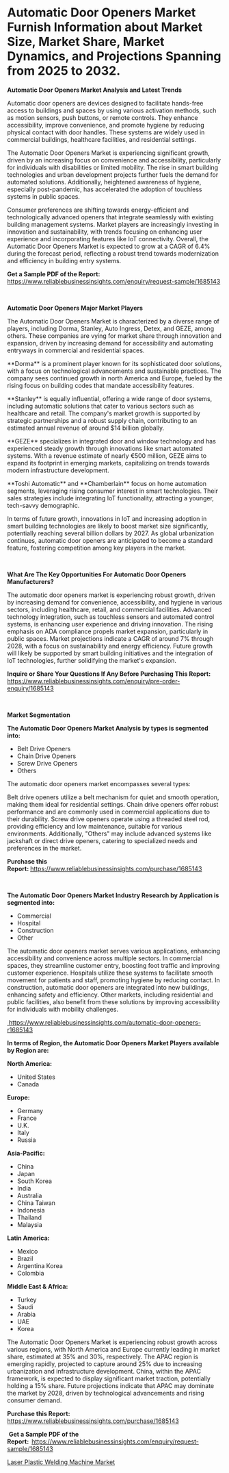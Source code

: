 <p><h1>Automatic Door Openers Market Furnish Information about Market Size, Market Share, Market Dynamics, and Projections Spanning from 2025 to 2032.</h1></p><p><strong>Automatic Door Openers Market Analysis and Latest Trends</strong></p>
<p><p>Automatic door openers are devices designed to facilitate hands-free access to buildings and spaces by using various activation methods, such as motion sensors, push buttons, or remote controls. They enhance accessibility, improve convenience, and promote hygiene by reducing physical contact with door handles. These systems are widely used in commercial buildings, healthcare facilities, and residential settings.</p><p>The Automatic Door Openers Market is experiencing significant growth, driven by an increasing focus on convenience and accessibility, particularly for individuals with disabilities or limited mobility. The rise in smart building technologies and urban development projects further fuels the demand for automated solutions. Additionally, heightened awareness of hygiene, especially post-pandemic, has accelerated the adoption of touchless systems in public spaces.</p><p>Consumer preferences are shifting towards energy-efficient and technologically advanced openers that integrate seamlessly with existing building management systems. Market players are increasingly investing in innovation and sustainability, with trends focusing on enhancing user experience and incorporating features like IoT connectivity. Overall, the Automatic Door Openers Market is expected to grow at a CAGR of 6.4% during the forecast period, reflecting a robust trend towards modernization and efficiency in building entry systems.</p></p>
<p><strong>Get a Sample PDF of the Report:&nbsp;</strong> <a href="https://www.reliablebusinessinsights.com/enquiry/request-sample/1685143?utm_campaign=3133&utm_medium=2&utm_source=Github&utm_content=ia&utm_term=09042025&utm_id=automatic-door-openers">https://www.reliablebusinessinsights.com/enquiry/request-sample/1685143</a></p>
<p>&nbsp;</p>
<p><strong>Automatic Door Openers Major Market Players</strong></p>
<p><p>The Automatic Door Openers Market is characterized by a diverse range of players, including Dorma, Stanley, Auto Ingress, Detex, and GEZE, among others. These companies are vying for market share through innovation and expansion, driven by increasing demand for accessibility and automating entryways in commercial and residential spaces.</p><p>**Dorma** is a prominent player known for its sophisticated door solutions, with a focus on technological advancements and sustainable practices. The company sees continued growth in north America and Europe, fueled by the rising focus on building codes that mandate accessibility features.</p><p>**Stanley** is equally influential, offering a wide range of door systems, including automatic solutions that cater to various sectors such as healthcare and retail. The company's market growth is supported by strategic partnerships and a robust supply chain, contributing to an estimated annual revenue of around $14 billion globally.</p><p>**GEZE** specializes in integrated door and window technology and has experienced steady growth through innovations like smart automated systems. With a revenue estimate of nearly €500 million, GEZE aims to expand its footprint in emerging markets, capitalizing on trends towards modern infrastructure development.</p><p>**Toshi Automatic** and **Chamberlain** focus on home automation segments, leveraging rising consumer interest in smart technologies. Their sales strategies include integrating IoT functionality, attracting a younger, tech-savvy demographic.</p><p>In terms of future growth, innovations in IoT and increasing adoption in smart building technologies are likely to boost market size significantly, potentially reaching several billion dollars by 2027. As global urbanization continues, automatic door openers are anticipated to become a standard feature, fostering competition among key players in the market.</p></p>
<p>&nbsp;</p>
<p><strong>What Are The Key Opportunities For Automatic Door Openers Manufacturers?</strong></p>
<p><p>The automatic door openers market is experiencing robust growth, driven by increasing demand for convenience, accessibility, and hygiene in various sectors, including healthcare, retail, and commercial facilities. Advanced technology integration, such as touchless sensors and automated control systems, is enhancing user experience and driving innovation. The rising emphasis on ADA compliance propels market expansion, particularly in public spaces. Market projections indicate a CAGR of around 7% through 2028, with a focus on sustainability and energy efficiency. Future growth will likely be supported by smart building initiatives and the integration of IoT technologies, further solidifying the market's expansion.</p></p>
<p><strong>Inquire or Share Your Questions If Any Before Purchasing This Report:</strong> <a href="https://www.reliablebusinessinsights.com/enquiry/pre-order-enquiry/1685143?utm_campaign=3133&utm_medium=2&utm_source=Github&utm_content=ia&utm_term=09042025&utm_id=automatic-door-openers">https://www.reliablebusinessinsights.com/enquiry/pre-order-enquiry/1685143</a></p>
<p>&nbsp;</p>
<p><strong>Market Segmentation</strong></p>
<p><strong>The Automatic Door Openers Market Analysis by types is segmented into:</strong></p>
<p><ul><li>Belt Drive Openers</li><li>Chain Drive Openers</li><li>Screw Drive Openers</li><li>Others</li></ul></p>
<p><p>The automatic door openers market encompasses several types: </p><p>Belt drive openers utilize a belt mechanism for quiet and smooth operation, making them ideal for residential settings. Chain drive openers offer robust performance and are commonly used in commercial applications due to their durability. Screw drive openers operate using a threaded steel rod, providing efficiency and low maintenance, suitable for various environments. Additionally, "Others" may include advanced systems like jackshaft or direct drive openers, catering to specialized needs and preferences in the market.</p></p>
<p><strong>Purchase this Report:&nbsp;</strong><a href="https://www.reliablebusinessinsights.com/purchase/1685143?utm_campaign=3133&utm_medium=2&utm_source=Github&utm_content=ia&utm_term=09042025&utm_id=automatic-door-openers">https://www.reliablebusinessinsights.com/purchase/1685143</a></p>
<p>&nbsp;</p>
<p><strong>The Automatic Door Openers Market Industry Research by Application is segmented into:</strong></p>
<p><ul><li>Commercial</li><li>Hospital</li><li>Construction</li><li>Other</li></ul></p>
<p><p>The automatic door openers market serves various applications, enhancing accessibility and convenience across multiple sectors. In commercial spaces, they streamline customer entry, boosting foot traffic and improving customer experience. Hospitals utilize these systems to facilitate smooth movement for patients and staff, promoting hygiene by reducing contact. In construction, automatic door openers are integrated into new buildings, enhancing safety and efficiency. Other markets, including residential and public facilities, also benefit from these solutions by improving accessibility for individuals with mobility challenges.</p></p>
<p><a href="https://www.reliablebusinessinsights.com/automatic-door-openers-r1685143?utm_campaign=3133&utm_medium=2&utm_source=Github&utm_content=ia&utm_term=09042025&utm_id=automatic-door-openers">&nbsp;https://www.reliablebusinessinsights.com/automatic-door-openers-r1685143</a></p>
<p><strong>In terms of Region, the Automatic Door Openers Market Players available by Region are:</strong></p>
<p>
    <p> <strong> North America: </strong>
        <ul>
            <li>United States</li>
            <li>Canada</li>
        </ul>
        </p> 
    <p> <strong> Europe: </strong>
        <ul>
            <li>Germany</li>
            <li>France</li>
            <li>U.K.</li>
            <li>Italy</li>
            <li>Russia</li>
        </ul>
        </p> 
    <p> <strong> Asia-Pacific: </strong>
        <ul>
            <li>China</li>
            <li>Japan</li>
            <li>South Korea</li>
            <li>India</li>
            <li>Australia</li>
            <li>China Taiwan</li>
            <li>Indonesia</li>
            <li>Thailand</li>
            <li>Malaysia</li>
        </ul>
        </p> 
    <p> <strong> Latin America: </strong>
        <ul>
            <li>Mexico</li>
            <li>Brazil</li>
            <li>Argentina Korea</li>
            <li>Colombia</li>
        </ul>
        </p> 
    <p> <strong> Middle East & Africa: </strong>
        <ul>
            <li>Turkey</li>
            <li>Saudi</li>
            <li>Arabia</li>
            <li>UAE</li>
            <li>Korea</li>
        </ul>
    </p>
    </p>
<p><p>The Automatic Door Openers Market is experiencing robust growth across various regions, with North America and Europe currently leading in market share, estimated at 35% and 30%, respectively. The APAC region is emerging rapidly, projected to capture around 25% due to increasing urbanization and infrastructure development. China, within the APAC framework, is expected to display significant market traction, potentially holding a 15% share. Future projections indicate that APAC may dominate the market by 2028, driven by technological advancements and rising consumer demand.</p></p>
<p><strong>Purchase this Report: </strong><a href="https://www.reliablebusinessinsights.com/purchase/1685143?utm_campaign=3133&utm_medium=2&utm_source=Github&utm_content=ia&utm_term=09042025&utm_id=automatic-door-openers">https://www.reliablebusinessinsights.com/purchase/1685143</a></p>
<p>&nbsp;<strong>Get a Sample PDF of the Report:&nbsp;&nbsp;</strong><a href="https://www.reliablebusinessinsights.com/enquiry/request-sample/1685143?utm_campaign=3133&utm_medium=2&utm_source=Github&utm_content=ia&utm_term=09042025&utm_id=automatic-door-openers">https://www.reliablebusinessinsights.com/enquiry/request-sample/1685143</a></p>
<p><strong></strong></p>
<p><p><a href="https://github.com/gambokaiohjr/Market-Research-Report-List-1/blob/main/laser-plastic-welding-machine-market.md?utm_campaign=3133&utm_medium=2&utm_source=Github&utm_content=ia&utm_term=09042025&utm_id=automatic-door-openers">Laser Plastic Welding Machine Market</a></p></p>